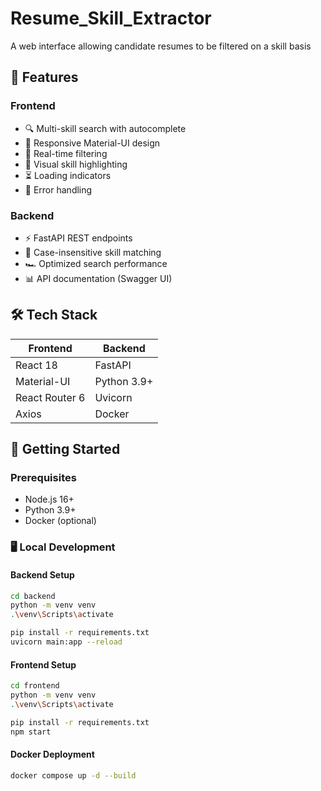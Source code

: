 # Resume_Skill_Extractor
A web interface allowing candidate resumes to be filtered on a skill basis

## 🚀 Features

### Frontend
- 🔍 Multi-skill search with autocomplete
- 📱 Responsive Material-UI design
- 🔄 Real-time filtering
- 🎨 Visual skill highlighting
- ⏳ Loading indicators
- 🚨 Error handling

### Backend
- ⚡ FastAPI REST endpoints
- 🔎 Case-insensitive skill matching
- 🏎️ Optimized search performance
- 📊 API documentation (Swagger UI)

## 🛠️ Tech Stack

| Frontend          | Backend         |
|-------------------|-----------------|
| React 18          | FastAPI         |
| Material-UI       | Python 3.9+     |
| React Router 6    | Uvicorn         |
| Axios             | Docker          |

## 🏁 Getting Started

### Prerequisites
- Node.js 16+
- Python 3.9+
- Docker (optional)

### 🖥️ Local Development

#### Backend Setup
```bash
cd backend
python -m venv venv
.\venv\Scripts\activate

pip install -r requirements.txt
uvicorn main:app --reload
```

#### Frontend Setup
```bash
cd frontend
python -m venv venv
.\venv\Scripts\activate

pip install -r requirements.txt
npm start
```

#### Docker Deployment
```bash
docker compose up -d --build
